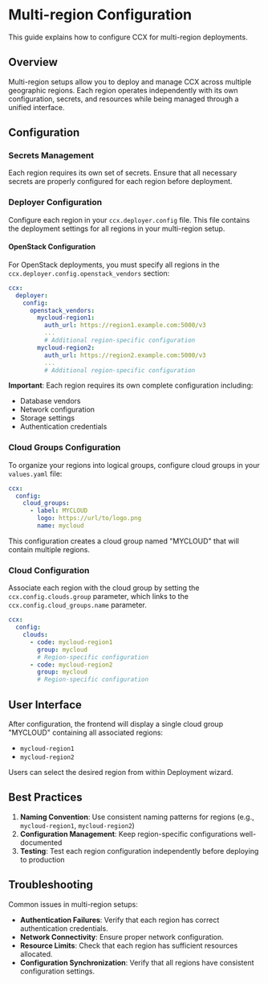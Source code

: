 # Multi-region Configuration

This guide explains how to configure CCX for multi-region deployments.

## Overview

Multi-region setups allow you to deploy and manage CCX across multiple geographic regions. Each region operates independently with its own configuration, secrets, and resources while being managed through a unified interface.

## Configuration

### Secrets Management

Each region requires its own set of secrets. Ensure that all necessary secrets are properly configured for each region before deployment.

### Deployer Configuration

Configure each region in your `ccx.deployer.config` file. This file contains the deployment settings for all regions in your multi-region setup.

#### OpenStack Configuration

For OpenStack deployments, you must specify all regions in the `ccx.deployer.config.openstack_vendors` section:

```yaml
ccx:
  deployer:
    config:
      openstack_vendors:
        mycloud-region1:
          auth_url: https://region1.example.com:5000/v3
          ...          
          # Additional region-specific configuration
        mycloud-region2:
          auth_url: https://region2.example.com:5000/v3
          ...
          # Additional region-specific configuration
```

**Important**: Each region requires its own complete configuration including:
- Database vendors
- Network configuration
- Storage settings
- Authentication credentials

### Cloud Groups Configuration

To organize your regions into logical groups, configure cloud groups in your `values.yaml` file:

```yaml
ccx:
  config:
    cloud_groups:
      - label: MYCLOUD
        logo: https://url/to/logo.png
        name: mycloud
```

This configuration creates a cloud group named "MYCLOUD" that will contain multiple regions.

### Cloud Configuration

Associate each region with the cloud group by setting the `ccx.config.clouds.group` parameter, which links to the `ccx.config.cloud_groups.name` parameter.

```yaml
ccx:
  config:
    clouds:
      - code: mycloud-region1
        group: mycloud
        # Region-specific configuration
      - code: mycloud-region2
        group: mycloud
        # Region-specific configuration
```

## User Interface

After configuration, the frontend will display a single cloud group "MYCLOUD" containing all associated regions:
- `mycloud-region1`
- `mycloud-region2`

Users can select the desired region from within Deployment wizard.

## Best Practices

1. **Naming Convention**: Use consistent naming patterns for regions (e.g., `mycloud-region1`, `mycloud-region2`)
2. **Configuration Management**: Keep region-specific configurations well-documented
3. **Testing**: Test each region configuration independently before deploying to production

## Troubleshooting

Common issues in multi-region setups:
- **Authentication Failures**: Verify that each region has correct authentication credentials.
- **Network Connectivity**: Ensure proper network configuration.
- **Resource Limits**: Check that each region has sufficient resources allocated.
- **Configuration Synchronization**: Verify that all regions have consistent configuration settings.

